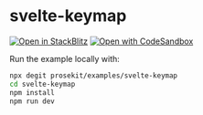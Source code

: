 # svelte-keymap

[![Open in StackBlitz](https://developer.stackblitz.com/img/open_in_stackblitz.svg)](https://stackblitz.com/github/prosekit/examples/tree/master/svelte-keymap)
[![Open with CodeSandbox](https://assets.codesandbox.io/github/button-edit-lime.svg)](https://codesandbox.io/p/sandbox/github/prosekit/examples/tree/master/svelte-keymap)

Run the example locally with:

```bash
npx degit prosekit/examples/svelte-keymap
cd svelte-keymap
npm install
npm run dev
```
